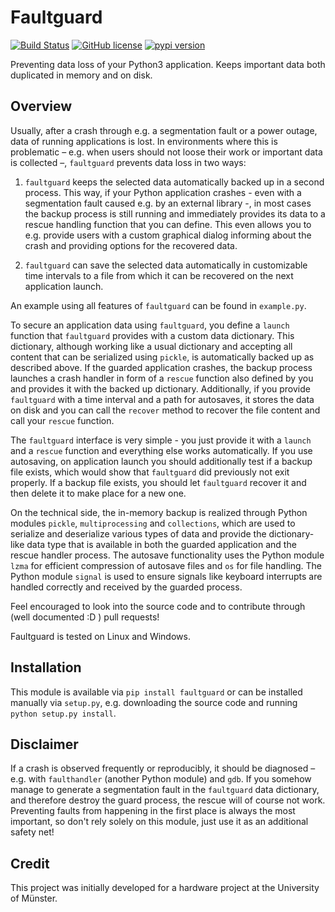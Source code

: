 # Faultguard

[![Build Status](https://travis-ci.com/2xB/faultguard.svg?branch=master)](https://travis-ci.com/2xB/faultguard)
[![GitHub license](https://img.shields.io/github/license/2xB/faultguard.svg)](https://github.com/2xB/faultguard)
[![pypi version](https://img.shields.io/pypi/v/faultguard.svg)](https://pypi.org/project/faultguard/)

Preventing data loss of your Python3 application. Keeps important data both duplicated in memory and on disk.

## Overview

Usually, after a crash through e.g. a segmentation fault or a power outage, data of running applications is lost. In environments where this is problematic – e.g. when users should not loose their work or important data is collected –, `faultguard` prevents data loss in two ways:

 1. `faultguard` keeps the selected data automatically backed up in a second process. This way, if your Python application crashes - even with a segmentation fault caused e.g. by an external library -, in most cases the backup process is still running and immediately provides its data to a rescue handling function that you can define. This even allows you to e.g. provide users with a custom graphical dialog informing about the crash and providing options for the recovered data.
 
 2. `faultguard` can save the selected data automatically in customizable time intervals to a file from which it can be recovered on the next application launch.

An example using all features of `faultguard` can be found in `example.py`.

To secure an application data using `faultguard`, you define a `launch` function that `faultguard` provides with a custom data dictionary. This dictionary, although working like a usual dictionary and accepting all content that can be serialized using `pickle`, is automatically backed up as described above. If the guarded application crashes, the backup process launches a crash handler in form of a `rescue` function also defined by you and provides it with the backed up dictionary. Additionally, if you provide `faultguard` with a time interval and a path for autosaves, it stores the data on disk and you can call the `recover` method to recover the file content and call your `rescue` function.

The `faultguard` interface is very simple - you just provide it with a `launch` and a `rescue` function and everything else works automatically. If you use autosaving, on application launch you should additionally test if a backup file exists, which would show that `faultguard` did previously not exit properly. If a backup file exists, you should let `faultguard` recover it and then delete it to make place for a new one.

On the technical side, the in-memory backup is realized through Python modules `pickle`, `multiprocessing` and `collections`, which are used to serialize and deserialize various types of data and provide the dictionary-like data type that is available in both the guarded application and the rescue handler process. The autosave functionality uses the Python module `lzma` for efficient compression of autosave files and `os` for file handling.
The Python module `signal` is used to ensure signals like keyboard interrupts are handled correctly and received by the guarded process.

Feel encouraged to look into the source code and to contribute through (well documented :D ) pull requests!

Faultguard is tested on Linux and Windows.

## Installation

This module is available via `pip install faultguard` or can be installed manually via `setup.py`, e.g. downloading the source code and running `python setup.py install`.

## Disclaimer

If a crash is observed frequently or reproducibly, it should be diagnosed – e.g. with `faulthandler` (another Python module) and `gdb`. If you somehow manage to generate a segmentation fault in the `faultguard` data dictionary, and therefore destroy the guard process, the rescue will of course not work. Preventing faults from happening in the first place is always the most important, so don't rely solely on this module, just use it as an additional safety net!

## Credit

This project was initially developed for a hardware project at the University of Münster.
